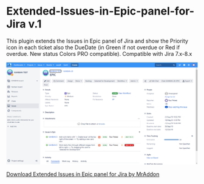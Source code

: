 # Extended-Issues-in-Epic-panel-for-Jira v.1
This plugin extends the Issues in Epic panel of Jira and show the Priority icon in each ticket also the DueDate (in Green if not overdue or Red if overdue. New status Colors PRO compatible). Compatible with Jira 7.x-8.x

![Screenshot](screenshot2.png)

[Download Extended Issues in Epic panel for Jira by MrAddon](https://github.com/MrAddon/Extended-Issues-in-Epic-panel-for-Jira/releases)
